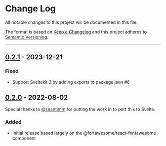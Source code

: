 # Change Log

All notable changes to this project will be documented in this file.

The format is based on [Keep a Changelog](http://keepachangelog.com/) and this project adheres to [Semantic Versioning](http://semver.org/).

---

## [0.2.1](https://github.com/FortAwesome/svelte-fontawesome/releases/tag/0.2.1) - 2023-12-21

### Fixed

- Support Sveltekit 2 by adding exports to package.json #6

## [0.2.0](https://github.com/FortAwesome/svelte-fontawesome/releases/tag/0.2.0) - 2022-08-02

Special thanks to [@seantimm](https://github.com/seantimm) for putting the work in to port this to Svelte.

### Added

* Initial release based largely on the @fortawesome/react-fontawesome component
